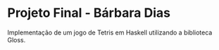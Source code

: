 # Projeto Final - Bárbara Dias

Implementação de um jogo de Tetris em Haskell utilizando a biblioteca Gloss.
